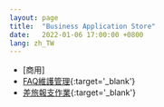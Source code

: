 ```yaml
---
layout: page
title:  "Business Application Store"
date:   2022-01-06 17:00:00 +0800
lang: zh_TW
---
```




- [商用]
 - [FAQ維護管理](https://rte-5.arcare-robot.com/ArcareEng/login.jsp?templateProjectid={4E75A259-2B89-42A5-9CDB-49C0B567B892}&corpid={065DCD4B-B2C2-468A-AAFD-1743DD0608BC}&langCode=950&defaultLangCode=950&account=PJ000200000044&password=6mC4YR/uG/s=&ideAddr=ide-2.arcare-robot.com&ideUserName={%E6%B8%AC%E8%A9%A6%E4%BD%BF%E7%94%A8%E8%80%85}&idePrjId=2544&ideUserId=44ed935d-0926-4caf-9035-cef761f16346){:target='_blank'}
 - [差旅報支作業](https://rte-5.arcare-robot.com/ArcareEng/login.jsp?templateProjectid={B7348607-46ED-4791-A2F0-8F0095704468}&corpid={F350BDB8-0AD6-485B-A2D0-2E3E90B75634}&langCode=950&defaultLangCode=950&account=PJ000200000060&password=6mC4YR/uG/s=&ideAddr=ide-2.arcare-robot.com&ideUserName={%E6%B8%AC%E8%A9%A6%E4%BD%BF%E7%94%A8%E8%80%85}&idePrjId=2560&ideUserId=44ed935d-0926-4caf-9035-cef761f16346){:target='_blank'}